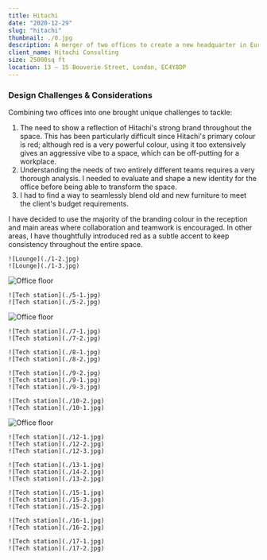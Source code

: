 ```yaml
---
title: Hitachi
date: "2020-12-29"
slug: "hitachi"
thumbnail: ./0.jpg
description: A merger of two offices to create a new headquarter in Europe. The main focus of the project was the introduction of Hitachi to agile working and the establishment of a strong brand identity.
client_name: Hitachi Consulting
size: 25000sq ft
location: 13 – 15 Bouverie Street, London, EC4Y8DP
---
```

### Design Challenges & Considerations
Combining two offices into one brought unique challenges to tackle:
1.  The need to show a reflection of Hitachi's strong brand throughout the space. This has been particularly difficult since Hitachi's primary colour is red; although red is a very powerful colour, using it too extensively gives an aggressive vibe to a space, which can be off-putting for a workplace.
1. Understanding the needs of two entirely different teams requires a very thorough analysis. I needed to evaluate and shape a new identity for the office before being able to transform the space.
1. I had to find a way to seamlessly blend old and new furniture to meet the client's budget requirements.

I have decided to use the majority of the branding colour in the reception and main areas where collaboration and teamwork is encouraged. In other areas, I have thoughtfully introduced red as a subtle accent to keep consistency throughout the entire space.

<div class="kg-card kg-image-card kg-width-wide">

```grid|2
![Lounge](./1-2.jpg)
![Lounge](./1-3.jpg)
```
![Office floor](./4.jpg)

```grid|2
![Tech station](./5-1.jpg)
![Tech station](./5-2.jpg)
```

![Office floor](./6.jpg)

```grid|2
![Tech station](./7-1.jpg)
![Tech station](./7-2.jpg)
```
```grid|2
![Tech station](./8-1.jpg)
![Tech station](./8-2.jpg)
```
```grid|3
![Tech station](./9-2.jpg)
![Tech station](./9-1.jpg)
![Tech station](./9-3.jpg)
```
```grid|2
![Tech station](./10-2.jpg)
![Tech station](./10-1.jpg)
```
![Office floor](./11.jpg)
```grid|3
![Tech station](./12-1.jpg)
![Tech station](./12-2.jpg)
![Tech station](./12-3.jpg)
```
```grid|3
![Tech station](./13-1.jpg)
![Tech station](./14-2.jpg)
![Tech station](./13-2.jpg)
```
```grid|3
![Tech station](./15-1.jpg)
![Tech station](./15-3.jpg)
![Tech station](./15-2.jpg)
```
```grid|2
![Tech station](./16-1.jpg)
![Tech station](./16-2.jpg)
```
```grid|2
![Tech station](./17-1.jpg)
![Tech station](./17-2.jpg)
```
</div>